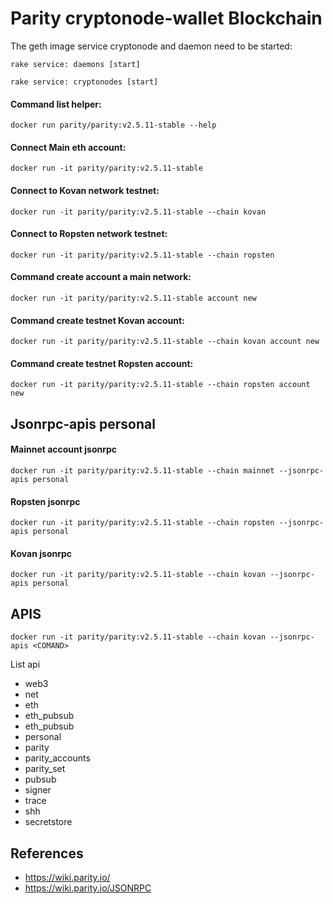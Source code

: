 # Parity cryptonode-wallet Blockchain

The geth image service cryptonode and daemon need to be started:

```rake service: daemons [start]```

```rake service: cryptonodes [start]```

#### Command list helper:

```docker run parity/parity:v2.5.11-stable --help```

#### Connect Main eth account:

```docker run -it parity/parity:v2.5.11-stable```

#### Connect to Kovan network testnet:

```docker run -it parity/parity:v2.5.11-stable --chain kovan```

#### Connect to Ropsten network testnet:

```docker run -it parity/parity:v2.5.11-stable --chain ropsten```

#### Command create account a main network:

```docker run -it parity/parity:v2.5.11-stable account new```

#### Command create testnet Kovan account:

```docker run -it parity/parity:v2.5.11-stable --chain kovan account new```

#### Command create testnet Ropsten account:

```docker run -it parity/parity:v2.5.11-stable --chain ropsten account new```


## Jsonrpc-apis personal


#### Mainnet account jsonrpc

```docker run -it parity/parity:v2.5.11-stable --chain mainnet --jsonrpc-apis personal```

#### Ropsten jsonrpc

```docker run -it parity/parity:v2.5.11-stable --chain ropsten --jsonrpc-apis personal```

#### Kovan jsonrpc

```docker run -it parity/parity:v2.5.11-stable --chain kovan --jsonrpc-apis personal```

## APIS 

```docker run -it parity/parity:v2.5.11-stable --chain kovan --jsonrpc-apis <COMAND>```

List api <COMAND>
  
* web3
* net
* eth
* eth_pubsub
* eth_pubsub
* personal
* parity
* parity_accounts
* parity_set
* pubsub
* signer
* trace
* shh
* secretstore




## References

* https://wiki.parity.io/
* https://wiki.parity.io/JSONRPC






